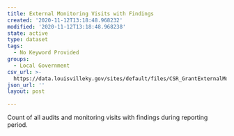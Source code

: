 ```yaml
---
title: External Monitoring Visits with Findings
created: '2020-11-12T13:18:48.968232'
modified: '2020-11-12T13:18:48.968238'
state: active
type: dataset
tags:
  - No Keyword Provided
groups:
  - Local Government
csv_url: >-
  https://data.louisvilleky.gov/sites/default/files/CSR_GrantExternalMonitoringLog_0.csv
json_url: ''
layout: post

---
```

<p>Count of all audits and monitoring visits with findings during reporting period.</p>

